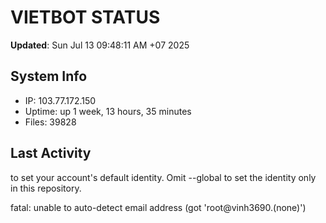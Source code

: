 # VIETBOT STATUS
**Updated**: Sun Jul 13 09:48:11 AM +07 2025

## System Info
- IP: 103.77.172.150
- Uptime: up 1 week, 13 hours, 35 minutes
- Files: 39828

## Last Activity

to set your account's default identity.
Omit --global to set the identity only in this repository.

fatal: unable to auto-detect email address (got 'root@vinh3690.(none)')
